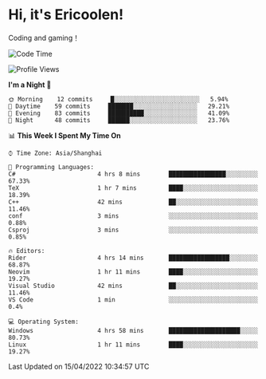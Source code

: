 # Hi, it's Ericoolen!
Coding and gaming！

<!--START_SECTION:waka-->
![Code Time](http://img.shields.io/badge/Code%20Time-206%20hrs%2058%20mins-blue)

![Profile Views](http://img.shields.io/badge/Profile%20Views-1-blue)

**I'm a Night 🦉** 

```text
🌞 Morning    12 commits     █░░░░░░░░░░░░░░░░░░░░░░░░   5.94% 
🌆 Daytime    59 commits     ███████░░░░░░░░░░░░░░░░░░   29.21% 
🌃 Evening    83 commits     ██████████░░░░░░░░░░░░░░░   41.09% 
🌙 Night      48 commits     ██████░░░░░░░░░░░░░░░░░░░   23.76%

```


📊 **This Week I Spent My Time On** 

```text
⌚︎ Time Zone: Asia/Shanghai

💬 Programming Languages: 
C#                       4 hrs 8 mins        ████████████████░░░░░░░░░   67.33% 
TeX                      1 hr 7 mins         ████░░░░░░░░░░░░░░░░░░░░░   18.39% 
C++                      42 mins             ██░░░░░░░░░░░░░░░░░░░░░░░   11.46% 
conf                     3 mins              ░░░░░░░░░░░░░░░░░░░░░░░░░   0.88% 
Csproj                   3 mins              ░░░░░░░░░░░░░░░░░░░░░░░░░   0.85%

🔥 Editors: 
Rider                    4 hrs 14 mins       █████████████████░░░░░░░░   68.87% 
Neovim                   1 hr 11 mins        ████░░░░░░░░░░░░░░░░░░░░░   19.27% 
Visual Studio            42 mins             ██░░░░░░░░░░░░░░░░░░░░░░░   11.46% 
VS Code                  1 min               ░░░░░░░░░░░░░░░░░░░░░░░░░   0.4%

💻 Operating System: 
Windows                  4 hrs 58 mins       ████████████████████░░░░░   80.73% 
Linux                    1 hr 11 mins        ████░░░░░░░░░░░░░░░░░░░░░   19.27%

```


 Last Updated on 15/04/2022 10:34:57 UTC
<!--END_SECTION:waka-->

